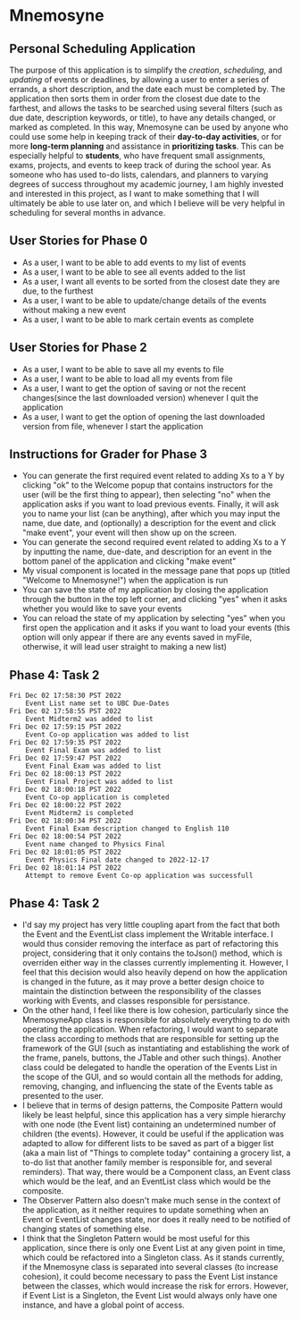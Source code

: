 # Mnemosyne

## Personal Scheduling Application

The purpose of this application is to simplify
the *creation*, *scheduling*, and *updating*
of events or deadlines, by allowing a user to 
enter a series of errands, a short description, 
and the date each must be completed by. The 
application then sorts them in order from the 
closest due date to the farthest, and allows the 
tasks to be searched using several filters (such 
as due date, description keywords, or title), to 
have any details changed, or marked as completed.
In this way, Mnemosyne can be used by anyone 
who could use some help in keeping track of their
**day-to-day activities**, or for more **long-term
planning** and assistance in **prioritizing tasks**. 
This can be especially helpful to **students**, who 
have frequent small assignments, exams, projects,
and events to keep track of during the school year.
As someone who has used to-do lists, calendars, 
and planners to varying degrees of success throughout
my academic journey, I am highly invested and 
interested in this project, as I want to make 
something that I will ultimately be able to use
later on, and which I believe will be very helpful
in scheduling for several months in advance.

## User Stories for Phase 0

* As a user, I want to be able to add events to my list of events
* As a user, I want to be able to see all events added to the list
* As a user, I want all events to be sorted from the closest date they 
are due, to the furthest
* As a user, I want to be able to update/change details of the events 
without making a new event
* As a user, I want to be able to mark certain events as complete

## User Stories for Phase 2

* As a user, I want to be able to save all my events to file
* As a user, I want to be able to load all my events from file
* As a user, I want to get the option of saving or not the recent changes(since the last downloaded version) whenever 
I quit the application
* As a user, I want to get the option of opening the last downloaded version from file,
whenever I start the application


## Instructions for Grader for Phase 3

- You can generate the first required event related to adding Xs to a Y by clicking "ok" to the Welcome
popup that contains instructors for the user (will be the first thing to appear), then selecting "no" when 
the application asks if you want to load previous events. Finally, it will ask you to name your list (can be anything), 
after which you may input the name, due date, and (optionally) a description for the event and 
click "make event", your event will then show up on the screen.
- You can generate the second required event related to adding Xs to a Y by inputting the name, due-date, and 
description for an event in the bottom panel of the application and clicking "make event"
- My visual component is located in the message pane that pops up (titled "Welcome to Mnemosyne!")
when the application is run
- You can save the state of my application by closing the application through the button in the top left corner,
and clicking "yes" when it asks whether you would like to save your events
- You can reload the state of my application by selecting "yes" when you first open the 
application and it asks if you want to load your events (this option will only appear if there are
any events saved in myFile, otherwise, it will lead user straight to making a new list)

## Phase 4: Task 2
    Fri Dec 02 17:58:30 PST 2022
        Event List name set to UBC Due-Dates
    Fri Dec 02 17:58:55 PST 2022
        Event Midterm2 was added to list
    Fri Dec 02 17:59:15 PST 2022
        Event Co-op application was added to list
    Fri Dec 02 17:59:35 PST 2022
        Event Final Exam was added to list
    Fri Dec 02 17:59:47 PST 2022
        Event Final Exam was added to list
    Fri Dec 02 18:00:13 PST 2022
        Event Final Project was added to list
    Fri Dec 02 18:00:18 PST 2022
        Event Co-op application is completed
    Fri Dec 02 18:00:22 PST 2022
        Event Midterm2 is completed
    Fri Dec 02 18:00:34 PST 2022
        Event Final Exam description changed to English 110
    Fri Dec 02 18:00:54 PST 2022
        Event name changed to Physics Final
    Fri Dec 02 18:01:05 PST 2022
        Event Physics Final date changed to 2022-12-17
    Fri Dec 02 18:01:14 PST 2022
        Attempt to remove Event Co-op application was successfull

## Phase 4: Task 2
* I'd say my project has very little coupling apart from the fact that
both the Event and the EventList class implement the Writable interface.
I would thus consider removing the interface as part of refactoring this project,
considering that it only contains the toJson() method, which is overriden either way
in the classes currently implementing it. However, I feel that this decision
would also heavily depend on how the application is changed in the future, 
as it may prove a better design choice to maintain the distinction between the responsibility
of the classes working with Events, and classes responsible for persistance.
* On the other hand, I feel like there is low cohesion, particularly since
the MnemosyneApp class is responsible for absolutely everything to do with 
operating the application. When refactoring, I would want to separate the class according to
methods that are responsible for setting up the framework of the GUI (such as instantiating
and establishing the work of the frame, panels, buttons, the JTable and other such things). Another 
class could be delegated to handle the operation of the Events List in the scope
of the GUI, and so would contain all the methods for adding, removing, changing,
and influencing the state of the Events table as presented to the user.
* I believe that in terms of design patterns, the Composite Pattern would likely be least helpful,
since this application has a very simple hierarchy with one node (the Event list) containing an
undetermined number of children (the events). However, it could be useful if the
application was adapted to allow for different lists to be saved as part of a
bigger list (aka a main list of "Things to complete today" containing a grocery list,
a to-do list that another family member is responsible for, and several reminders). 
That way, there would be a Component class, an Event class which would be the leaf,
and an EventList class which would be the composite.
* The Observer Pattern also doesn't make much sense in the context of the 
application, as it neither requires to update something when an Event or EventList
changes state, nor does it really need to be notified of changing states of something else.
* I think that the Singleton Pattern would be most useful for this application,
since there is only one Event List at any given point in time, which could be refactored into a 
Singleton class. As it stands currently, if the Mnemosyne class is separated into several classes
(to increase cohesion), it could become necessary to pass the Event List instance
between the classes, which would increase the risk for errors. However, if Event List is 
a Singleton, the Event List would always only have one instance, and have a global point
of access. 